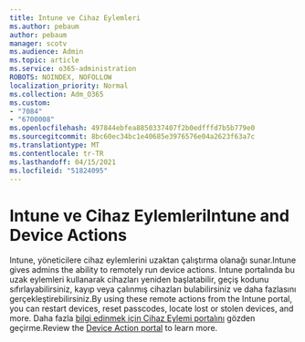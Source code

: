 ```yaml
---
title: Intune ve Cihaz Eylemleri
ms.author: pebaum
author: pebaum
manager: scotv
ms.audience: Admin
ms.topic: article
ms.service: o365-administration
ROBOTS: NOINDEX, NOFOLLOW
localization_priority: Normal
ms.collection: Adm_O365
ms.custom:
- "7084"
- "6700008"
ms.openlocfilehash: 497844ebfea8850337407f2b0edfffd7b5b779e0
ms.sourcegitcommit: 8bc60ec34bc1e40685e3976576e04a2623f63a7c
ms.translationtype: MT
ms.contentlocale: tr-TR
ms.lasthandoff: 04/15/2021
ms.locfileid: "51824095"
---
```

# <a name="intune-and-device-actions"></a><span data-ttu-id="763af-102">Intune ve Cihaz Eylemleri</span><span class="sxs-lookup"><span data-stu-id="763af-102">Intune and Device Actions</span></span>

<span data-ttu-id="763af-103">Intune, yöneticilere cihaz eylemlerini uzaktan çalıştırma olanağı sunar.</span><span class="sxs-lookup"><span data-stu-id="763af-103">Intune gives admins the ability to remotely run device actions.</span></span> <span data-ttu-id="763af-104">Intune portalında bu uzak eylemleri kullanarak cihazları yeniden başlatabilir, geçiş kodunu sıfırlayabilirsiniz, kayıp veya çalınmış cihazları bulabilirsiniz ve daha fazlasını gerçekleştirebilirsiniz.</span><span class="sxs-lookup"><span data-stu-id="763af-104">By using these remote actions from the Intune portal, you can restart devices, reset passcodes, locate lost or stolen devices, and more.</span></span> <span data-ttu-id="763af-105">Daha fazla [bilgi edinmek için Cihaz Eylemi portalını](https://docs.microsoft.com/mem/intune/remote-actions/) gözden geçirme.</span><span class="sxs-lookup"><span data-stu-id="763af-105">Review the [Device Action portal](https://docs.microsoft.com/mem/intune/remote-actions/) to learn more.</span></span>
